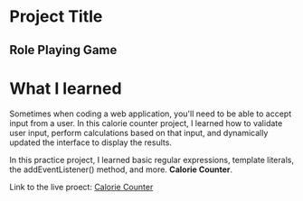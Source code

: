 # Project Title

<h2>Role Playing Game</h2>

# What I learned

<p>Sometimes when coding a web application, you'll need to be able to accept input from a user. In this calorie counter project, I learned how to validate user input, perform calculations based on that input, and dynamically updated the interface to display the results.
</p>

<p>
In this practice project, I learned basic regular expressions, template literals, the addEventListener() method, and more. <strong>Calorie Counter</strong>.</p>

<p>Link to the live proect: <a href="https://anyanwujohnpaul.github.io/calorie-counter/">Calorie Counter</a></p>
